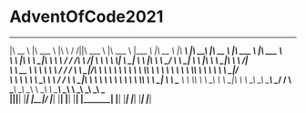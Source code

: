 # AdventOfCode2021



 ________   ________   ___      ___  _______    ________    _________        ________   ________      ________   ________   ________   _______      
|\   __  \ |\   ___ \ |\  \    /  /||\  ___ \  |\   ___  \ |\___   ___\     |\   __  \ |\  _____\    |\   ____\ |\   __  \ |\   ___ \ |\  ___ \     
\ \  \|\  \\ \  \_|\ \\ \  \  /  / /\ \   __/| \ \  \\ \  \\|___ \  \_|     \ \  \|\  \\ \  \__/     \ \  \___| \ \  \|\  \\ \  \_|\ \\ \   __/|    
 \ \   __  \\ \  \ \\ \\ \  \/  / /  \ \  \_|/__\ \  \\ \  \    \ \  \       \ \  \\\  \\ \   __\     \ \  \     \ \  \\\  \\ \  \ \\ \\ \  \_|/__  
  \ \  \ \  \\ \  \_\\ \\ \    / /    \ \  \_|\ \\ \  \\ \  \    \ \  \       \ \  \\\  \\ \  \_|      \ \  \____ \ \  \\\  \\ \  \_\\ \\ \  \_|\ \ 
   \ \__\ \__\\ \_______\\ \__/ /      \ \_______\\ \__\\ \__\    \ \__\       \ \_______\\ \__\        \ \_______\\ \_______\\ \_______\\ \_______\
    \|__|\|__| \|_______| \|__|/        \|_______| \|__| \|__|     \|__|        \|_______| \|__|         \|_______| \|_______| \|_______| \|_______|
                                                                                                                                                    
                                                                                                                                                    
                                                                                                                                                    

